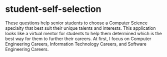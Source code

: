 # student-self-selection
These questions help senior students to choose a Computer Science specialty that best suit their unique talents and interests.
This application looks like a virtual mentor for students to help them determined which is the best way for them to further their careers. 
At first, I focus on Computer Engineering Careers, Information Technology Careers, and Software Engineering Careers.
